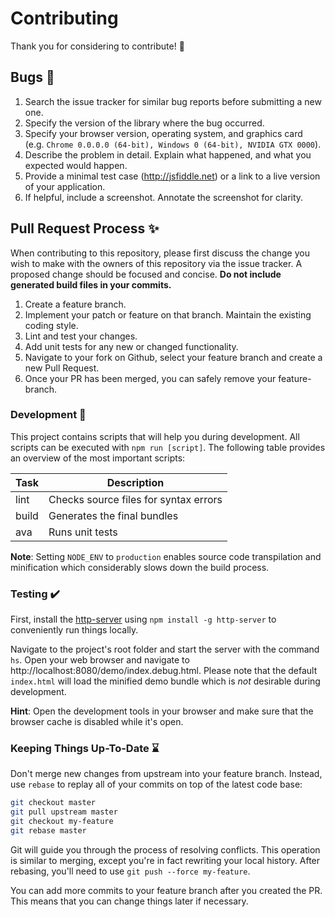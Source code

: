 # Contributing

Thank you for considering to contribute! :speech_balloon:


## Bugs :bug:

1. Search the issue tracker for similar bug reports before submitting a new one.
2. Specify the version of the library where the bug occurred.
3. Specify your browser version, operating system, and graphics card  
   (e.g. `Chrome 0.0.0.0 (64-bit), Windows 0 (64-bit), NVIDIA GTX 0000`).
4. Describe the problem in detail. Explain what happened, and what you expected would happen.
5. Provide a minimal test case (http://jsfiddle.net) or a link to a live version of your application.
6. If helpful, include a screenshot. Annotate the screenshot for clarity.


## Pull Request Process :sparkles:

When contributing to this repository, please first discuss the change you wish to make with the owners of this repository via the issue tracker.
A proposed change should be focused and concise. __Do not include generated build files in your commits.__

1. Create a feature branch.
2. Implement your patch or feature on that branch. Maintain the existing coding style.
3. Lint and test your changes.
3. Add unit tests for any new or changed functionality.
3. Navigate to your fork on Github, select your feature branch and create a new Pull Request.
4. Once your PR has been merged, you can safely remove your feature-branch.


### Development :wrench:

This project contains scripts that will help you during development. All scripts can be executed with `npm run [script]`.
The following table provides an overview of the most important scripts:

| Task  | Description                           |
|-------|---------------------------------------|
| lint  | Checks source files for syntax errors |
| build | Generates the final bundles           |
| ava   | Runs unit tests                       |

__Note__: Setting `NODE_ENV` to `production` enables source code transpilation and minification which considerably slows down the build process.


### Testing :heavy_check_mark:

First, install the [http-server](https://github.com/indexzero/http-server) using `npm install -g http-server` to conveniently run things locally.

Navigate to the project's root folder and start the server with the command `hs`. Open your web browser and navigate to http://localhost:8080/demo/index.debug.html.
Please note that the default `index.html` will load the minified demo bundle which is _not_ desirable during development.

__Hint__: Open the development tools in your browser and make sure that the browser cache is disabled while it's open.


### Keeping Things Up-To-Date :hourglass:

Don't merge new changes from upstream into your feature branch.
Instead, use `rebase` to replay all of your commits on top of the latest code base:

```sh
git checkout master
git pull upstream master
git checkout my-feature
git rebase master
```

Git will guide you through the process of resolving conflicts.
This operation is similar to merging, except you're in fact rewriting your local history.
After rebasing, you'll need to use `git push --force my-feature`.

You can add more commits to your feature branch after you created the PR.
This means that you can change things later if necessary.
